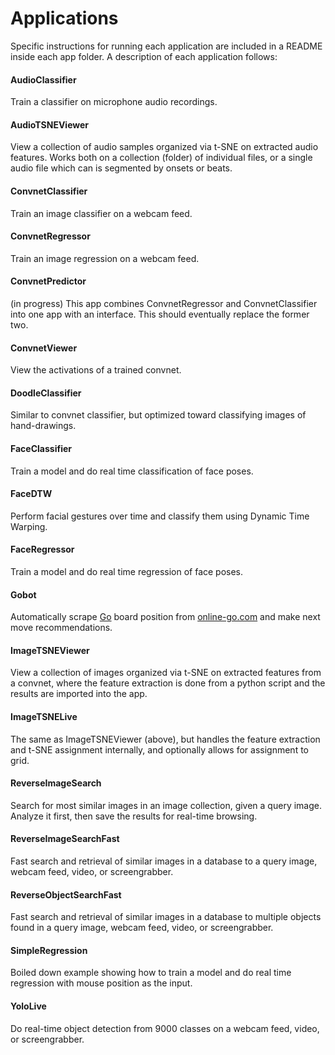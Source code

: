 # Applications

Specific instructions for running each application are included in a README inside each app folder. A description of each application follows:

#### AudioClassifier

Train a classifier on microphone audio recordings.

#### AudioTSNEViewer

View a collection of audio samples organized via t-SNE on extracted audio features. Works both on a collection (folder) of individual files, or a single audio file which can is segmented by onsets or beats.

#### ConvnetClassifier

Train an image classifier on a webcam feed.

#### ConvnetRegressor

Train an image regression on a webcam feed.

#### ConvnetPredictor

(in progress) This app combines ConvnetRegressor and ConvnetClassifier into one app with an interface. This should eventually replace the former two.

#### ConvnetViewer

View the activations of a trained convnet. 

#### DoodleClassifier

Similar to convnet classifier, but optimized toward classifying images of hand-drawings.

#### FaceClassifier

Train a model and do real time classification of face poses.

#### FaceDTW

Perform facial gestures over time and classify them using Dynamic Time Warping.

#### FaceRegressor

Train a model and do real time regression of face poses.

#### Gobot

Automatically scrape [Go](https://en.wikipedia.org/wiki/Go_(game)) board position from [online-go.com](https://online-go.com/) and make next move recommendations.

#### ImageTSNEViewer

View a collection of images organized via t-SNE on extracted features from a convnet, where the feature extraction is done from a python script and the results are imported into the app.

#### ImageTSNELive

The same as ImageTSNEViewer (above), but handles the feature extraction and t-SNE assignment internally, and optionally allows for assignment to grid.

#### ReverseImageSearch

Search for most similar images in an image collection, given a query image. Analyze it first, then save the results for real-time browsing.

#### ReverseImageSearchFast

Fast search and retrieval of similar images in a database to a query image, webcam feed, video, or screengrabber.

#### ReverseObjectSearchFast

Fast search and retrieval of similar images in a database to multiple objects found in a query image, webcam feed, video, or screengrabber.

#### SimpleRegression

Boiled down example showing how to train a model and do real time regression with mouse position as the input.

#### YoloLive

Do real-time object detection from 9000 classes on a webcam feed, video, or screengrabber.